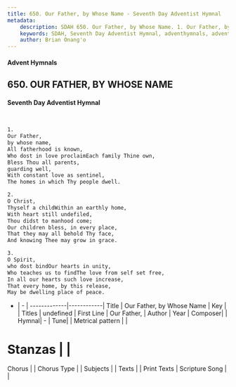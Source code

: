 ```yaml
---
title: 650. Our Father, by Whose Name - Seventh Day Adventist Hymnal
metadata:
    description: SDAH 650. Our Father, by Whose Name. 1. Our Father, by whose name, All fatherhood is known, Who dost in love proclaimEach family Thine own, Bless Thou all parents, guarding well, With constant love as sentinel, The homes in which Thy people dwell.
    keywords: SDAH, Seventh Day Adventist Hymnal, adventhymnals, advent hymnals, Our Father, by Whose Name, Our Father, 
    author: Brian Onang'o
---
```


#### Advent Hymnals
## 650. OUR FATHER, BY WHOSE NAME
#### Seventh Day Adventist Hymnal

```txt


1.
Our Father,
by whose name,
All fatherhood is known,
Who dost in love proclaimEach family Thine own,
Bless Thou all parents,
guarding well,
With constant love as sentinel,
The homes in which Thy people dwell.

2.
O Christ,
Thyself a childWithin an earthly home,
With heart still undefiled,
Thou didst to manhood come;
Our children bless, in every place,
That they may all behold Thy face,
And knowing Thee may grow in grace.

3.
O Spirit,
who dost bindOur hearts in unity,
Who teaches us to findThe love from self set free,
In all our hearts such love increase,
That every home, by this release,
May be dwelling place of peace.


```

- |   -  |
-------------|------------|
Title | Our Father, by Whose Name |
Key |  |
Titles | undefined |
First Line | Our Father, |
Author | 
Year | 
Composer|  |
Hymnal|  - |
Tune|  |
Metrical pattern | |
# Stanzas |  |
Chorus |  |
Chorus Type |  |
Subjects |  |
Texts |  |
Print Texts | 
Scripture Song |  |
  
